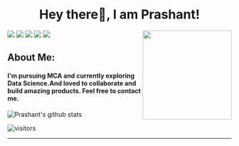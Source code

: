 <!--
**prashantlv/prashantlv** is a ✨ _special_ ✨ repository because its `README.md` (this file) appears on your GitHub profile.

Here are some ideas to get you started:

- 🔭 I’m currently working on ...
- 🌱 I’m currently learning ...
- 👯 I’m looking to collaborate on ...
- 🤔 I’m looking for help with ...
- 💬 Ask me about ...
- 📫 How to reach me: ...
- 😄 Pronouns: ...
- ⚡ Fun fact: ...
-->
<h1 align= "center"><b>Hey there👋, I am Prashant!</b></h1>

<img align='right' src='https://user-images.githubusercontent.com/5713670/87202985-820dcb80-c2b6-11ea-9f56-7ec461c497c3.gif' width='200"'>

[![](https://img.shields.io/badge/LinkedIn-Prashant-blue)](https://www.linkedin.com/in/prashantshukla15)
[![](https://img.shields.io/badge/HackerRank-prashantshukla-brightgreen)](https://www.hackerrank.com/prashantshukla15)
[![](https://img.shields.io/badge/Gmail-pshukla@gmail.com-red)](mailto:shukla.prashant689@gmail.com)
[![](https://img.shields.io/badge/Twitter-Marshall-blue)](https://twitter.com/CicadaMaster)
[![](https://img.shields.io/badge/Website-prashantshukla.codes-important)](www.prashantshukla.codes)

## About Me:
<h4>I'm pursuing MCA and currently exploring Data Science.And loved to collaborate and build amazing products.
Feel free to contact me.</h4>

![Prashant's github stats](https://github-readme-stats.vercel.app/api?username=prashantlv&hide=["issues"]&show_icons=true)

![visitors](https://visitor-badge.glitch.me/badge?page_id=prashantlv.prashantlv)

---


